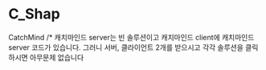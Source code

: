 # C_Shap
CatchMind
 /*
 캐치마인드 server는 빈 솔루션이고
 캐치마인드 client에 캐치마인드 server 코드가 있습니다.
 그러니 서버, 클라이언트 2개를 받으시고 각각 솔루션을 클릭하시면 아무문제 없습니다
